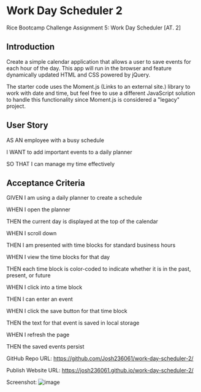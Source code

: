 # Work Day Scheduler 2
Rice Bootcamp Challenge Assignment 5: Work Day Scheduler [AT. 2]

## Introduction

Create a simple calendar application that allows a user to save events for each hour of the day. This app will run in the browser and feature dynamically updated HTML and CSS powered by jQuery.

The starter code uses the Moment.js (Links to an external site.) library to work with date and time, but feel free to use a different JavaScript solution to handle this functionality since Moment.js is considered a "legacy" project.

## User Story

AS AN employee with a busy schedule

I WANT to add important events to a daily planner

SO THAT I can manage my time effectively

## Acceptance Criteria

GIVEN I am using a daily planner to create a schedule

WHEN I open the planner

THEN the current day is displayed at the top of the calendar

WHEN I scroll down

THEN I am presented with time blocks for standard business hours

WHEN I view the time blocks for that day

THEN each time block is color-coded to indicate whether it is in the past, present, or future

WHEN I click into a time block

THEN I can enter an event

WHEN I click the save button for that time block

THEN the text for that event is saved in local storage

WHEN I refresh the page

THEN the saved events persist

GitHub Repo URL: https://github.com/Josh236061/work-day-scheduler-2/

Publish Website URL: https://josh236061.github.io/work-day-scheduler-2/

Screenshot:
![image](https://user-images.githubusercontent.com/71394743/211387550-29c1ea05-7098-4793-aa30-0e09ba8f4317.png)



